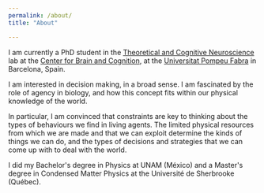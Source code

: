 ```yaml
---
permalink: /about/
title: "About"

---
```


I am currently a PhD student in the [Theoretical and Cognitive Neuroscience](https://www.upf.edu/web/tcn) lab at the [Center for Brain and Cognition]("https://www.upf.edu/web/cbc"), at the [Universitat Pompeu Fabra](https://www.upf.edu/) in Barcelona, Spain.

I am interested in decision making, in a broad sense. I am fascinated by the role of agency in biology, and how this concept fits within our physical knowledge of the world.

In particular, I am convinced that constraints are key to thinking about the types of behaviours we find in living agents. The limited physical resources from which we are made and that we can exploit determine the kinds of things we can do, and the types of decisions and strategies that we can come up with to deal with the world.

I did my Bachelor's degree in Physics at UNAM (México) and a Master's degree in Condensed Matter Physics at the Université de Sherbrooke (Québec).
